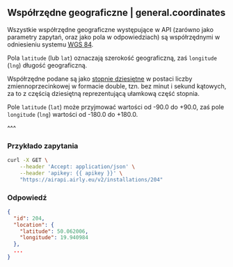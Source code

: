 ## Współrzędne geograficzne | general.coordinates

Wszystkie współrzędne geograficzne występujące w API (zarówno jako parametry zapytań, oraz jako pola w odpowiedziach) są współrzędnymi w odniesieniu systemu [WGS 84](https://en.wikipedia.org/wiki/World_Geodetic_System).

Pola `latitude` (lub `lat`) oznaczają szerokość geograficzną, zaś `longitude` (`lng`) długość geograficzną.

Współrzędne podane są jako [stopnie dziesiętne](https://en.wikipedia.org/wiki/Decimal_degrees) w postaci liczby zmiennoprzecinkowej w formacie double, tzn. bez minut i sekund kątowych, za to z częścią dziesiętną reprezentującą ułamkową część stopnia.

Pole `latitude` (`lat`) może przyjmować wartości od -90.0 do +90.0, zaś pole `longitude` (`lng`) wartości od -180.0 do +180.0.

^^^

### Przykłado zapytania

```bash
curl -X GET \
    --header 'Accept: application/json' \
    --header 'apikey: {{ apikey }}' \
    "https://airapi.airly.eu/v2/installations/204"
```

### Odpowiedź

```json
{
  "id": 204,
  "location": {
    "latitude": 50.062006,
    "longitude": 19.940984
  },
  ...
}
```
